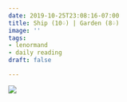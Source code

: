 ```yaml
---
date: 2019-10-25T23:08:16-07:00
title: Ship (10♤) | Garden (8♤)
image: ''
tags:
- lenormand
- daily reading
draft: false

---
```

![](/images/20191025_224011.jpg)